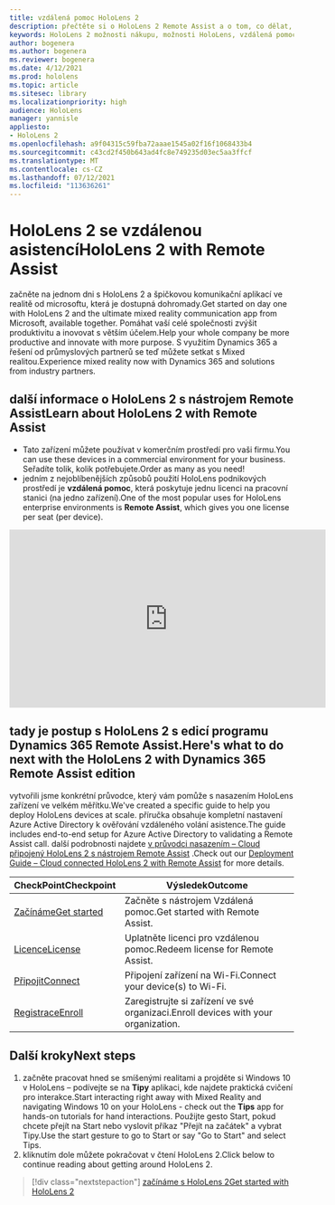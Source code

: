 ```yaml
---
title: vzdálená pomoc HoloLens 2
description: přečtěte si o HoloLens 2 Remote Assist a o tom, co dělat, když máte jednu ze svých vlastních.
keywords: HoloLens 2 možnosti nákupu, možnosti HoloLens, vzdálená pomoc
author: bogenera
ms.author: bogenera
ms.reviewer: bogenera
ms.date: 4/12/2021
ms.prod: hololens
ms.topic: article
ms.sitesec: library
ms.localizationpriority: high
audience: HoloLens
manager: yannisle
appliesto:
- HoloLens 2
ms.openlocfilehash: a9f04315c59fba72aaae1545a02f16f1068433b4
ms.sourcegitcommit: c43cd2f450b643ad4fc8e749235d03ec5aa3ffcf
ms.translationtype: MT
ms.contentlocale: cs-CZ
ms.lasthandoff: 07/12/2021
ms.locfileid: "113636261"
---
```

# <a name="hololens-2-with-remote-assist"></a><span data-ttu-id="76533-104">HoloLens 2 se vzdálenou asistencí</span><span class="sxs-lookup"><span data-stu-id="76533-104">HoloLens 2 with Remote Assist</span></span>

<span data-ttu-id="76533-105">začněte na jednom dni s HoloLens 2 a špičkovou komunikační aplikací ve realitě od microsoftu, která je dostupná dohromady.</span><span class="sxs-lookup"><span data-stu-id="76533-105">Get started on day one with HoloLens 2 and the ultimate mixed reality communication app from Microsoft, available together.</span></span> <span data-ttu-id="76533-106">Pomáhat vaší celé společnosti zvýšit produktivitu a inovovat s větším účelem.</span><span class="sxs-lookup"><span data-stu-id="76533-106">Help your whole company be more productive and innovate with more purpose.</span></span> <span data-ttu-id="76533-107">S využitím Dynamics 365 a řešení od průmyslových partnerů se teď můžete setkat s Mixed realitou.</span><span class="sxs-lookup"><span data-stu-id="76533-107">Experience mixed reality now with Dynamics 365 and solutions from industry partners.</span></span>

## <a name="learn-about-hololens-2-with-remote-assist"></a><span data-ttu-id="76533-108">další informace o HoloLens 2 s nástrojem Remote Assist</span><span class="sxs-lookup"><span data-stu-id="76533-108">Learn about HoloLens 2 with Remote Assist</span></span>
- <span data-ttu-id="76533-109">Tato zařízení můžete používat v komerčním prostředí pro vaši firmu.</span><span class="sxs-lookup"><span data-stu-id="76533-109">You can use these devices in a commercial environment for your business.</span></span> <span data-ttu-id="76533-110">Seřadíte tolik, kolik potřebujete.</span><span class="sxs-lookup"><span data-stu-id="76533-110">Order as many as you need!</span></span>
- <span data-ttu-id="76533-111">jedním z nejoblíbenějších způsobů použití HoloLens podnikových prostředí je **vzdálená pomoc**, která poskytuje jednu licenci na pracovní stanici (na jedno zařízení).</span><span class="sxs-lookup"><span data-stu-id="76533-111">One of the most popular uses for HoloLens enterprise environments is **Remote Assist**, which gives you one license per seat (per device).</span></span>

<iframe width="560" height="315" src="https://www.youtube.com/embed/d3YT8j0yYl0" frameborder="0" allow="accelerometer; autoplay; clipboard-write; encrypted-media; gyroscope; picture-in-picture" allowfullscreen></iframe>

## <a name="heres-what-to-do-next-with-the-hololens-2-with-dynamics-365-remote-assist-edition"></a><span data-ttu-id="76533-112">tady je postup s HoloLens 2 s edicí programu Dynamics 365 Remote Assist.</span><span class="sxs-lookup"><span data-stu-id="76533-112">Here's what to do next with the HoloLens 2 with Dynamics 365 Remote Assist edition</span></span>

<span data-ttu-id="76533-113">vytvořili jsme konkrétní průvodce, který vám pomůže s nasazením HoloLens zařízení ve velkém měřítku.</span><span class="sxs-lookup"><span data-stu-id="76533-113">We've created a specific guide to help you deploy HoloLens devices at scale.</span></span> <span data-ttu-id="76533-114">příručka obsahuje kompletní nastavení Azure Active Directory k ověřování vzdáleného volání asistence.</span><span class="sxs-lookup"><span data-stu-id="76533-114">The guide includes end-to-end setup for Azure Active Directory to validating a Remote Assist call.</span></span> <span data-ttu-id="76533-115">další podrobnosti najdete [v průvodci nasazením – Cloud připojený HoloLens 2 s nástrojem Remote Assist](hololens2-cloud-connected-overview.md) .</span><span class="sxs-lookup"><span data-stu-id="76533-115">Check out our [Deployment Guide – Cloud connected HoloLens 2 with Remote Assist](hololens2-cloud-connected-overview.md) for more details.</span></span>

| <span data-ttu-id="76533-116">CheckPoint</span><span class="sxs-lookup"><span data-stu-id="76533-116">Checkpoint</span></span>  | <span data-ttu-id="76533-117">Výsledek</span><span class="sxs-lookup"><span data-stu-id="76533-117">Outcome</span></span>                                |
|-------------|----------------------------------------|
| [<span data-ttu-id="76533-118">Začínáme</span><span class="sxs-lookup"><span data-stu-id="76533-118">Get started</span></span>](/dynamics365/mixed-reality/remote-assist/overview-hololens) | <span data-ttu-id="76533-119">Začněte s nástrojem Vzdálená pomoc.</span><span class="sxs-lookup"><span data-stu-id="76533-119">Get started with Remote Assist.</span></span>        |
| [<span data-ttu-id="76533-120">Licence</span><span class="sxs-lookup"><span data-stu-id="76533-120">License</span></span>](/dynamics365/mixed-reality/remote-assist/deploy-remote-assist#add-and-assign-licenses)     | <span data-ttu-id="76533-121">Uplatněte licenci pro vzdálenou pomoc.</span><span class="sxs-lookup"><span data-stu-id="76533-121">Redeem license for Remote Assist.</span></span>      |
| [<span data-ttu-id="76533-122">Připojit</span><span class="sxs-lookup"><span data-stu-id="76533-122">Connect</span></span>](/hololens/hololens-network)     | <span data-ttu-id="76533-123">Připojení zařízení na Wi-Fi.</span><span class="sxs-lookup"><span data-stu-id="76533-123">Connect your device(s) to Wi-Fi.</span></span>       |
| [<span data-ttu-id="76533-124">Registrace</span><span class="sxs-lookup"><span data-stu-id="76533-124">Enroll</span></span>](/hololens/hololens-enroll-mdm)      | <span data-ttu-id="76533-125">Zaregistrujte si zařízení ve své organizaci.</span><span class="sxs-lookup"><span data-stu-id="76533-125">Enroll devices with your organization.</span></span> |

## <a name="next-steps"></a><span data-ttu-id="76533-126">Další kroky</span><span class="sxs-lookup"><span data-stu-id="76533-126">Next steps</span></span>

1. <span data-ttu-id="76533-127">začněte pracovat hned se smíšenými realitami a projděte si Windows 10 v HoloLens – podívejte se na **Tipy** aplikaci, kde najdete praktická cvičení pro interakce.</span><span class="sxs-lookup"><span data-stu-id="76533-127">Start interacting right away with Mixed Reality and navigating Windows 10 on your HoloLens - check out the **Tips** app for hands-on tutorials for hand interactions.</span></span> <span data-ttu-id="76533-128">Použijte gesto Start, pokud chcete přejít na Start nebo vyslovit příkaz "Přejít na začátek" a vybrat Tipy.</span><span class="sxs-lookup"><span data-stu-id="76533-128">Use the start gesture to go to Start or say "Go to Start" and select Tips.</span></span>
1. <span data-ttu-id="76533-129">kliknutím dole můžete pokračovat v čtení HoloLens 2.</span><span class="sxs-lookup"><span data-stu-id="76533-129">Click below to continue reading about getting around HoloLens 2.</span></span>

> [!div class="nextstepaction"]
> [<span data-ttu-id="76533-130">začínáme s HoloLens 2</span><span class="sxs-lookup"><span data-stu-id="76533-130">Get started with HoloLens 2</span></span>](hololens2-basic-usage.md)
